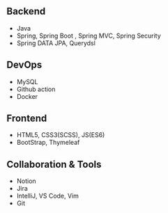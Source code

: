 
## Backend
- Java
- Spring, Spring Boot , Spring MVC, Spring Security
- Spring DATA JPA, Querydsl

## DevOps
- MySQL
- Github action
- Docker
## Frontend
- HTML5, CSS3(SCSS), JS(ES6)
- BootStrap, Thymeleaf

## Collaboration & Tools
- Notion
- Jira
- IntelliJ, VS Code, Vim
- Git
